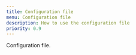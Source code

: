 ```yaml
---
title: Configuration file
menu: Configuration file
description: How to use the configuration file
priority: 0.9
---
```


Configuration file.
